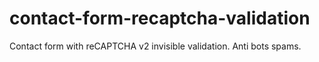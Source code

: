 # contact-form-recaptcha-validation
Contact form with reCAPTCHA v2 invisible validation. Anti bots spams.
